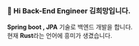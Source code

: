 ### 👋 Hi Back-End Engineer 김희망입니다. 

**Spring boot , JPA** 기술로 백엔드 개발을 합니다.  
현재 **Rust**라는 언어에 흥미가 생겼습니다.
